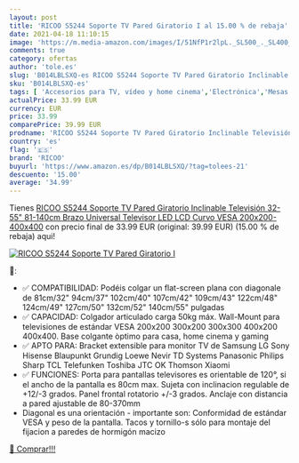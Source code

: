 ```yaml
---
layout: post
title: 'RICOO S5244 Soporte TV Pared Giratorio I al 15.00 % de rebaja'
date: 2021-04-18 11:10:15
image: 'https://m.media-amazon.com/images/I/51NfP1r2lpL._SL500_._SL400_.jpg'
comments: true
category: ofertas
author: 'tole.es'
slug: 'B014LBLSXQ-es RICOO S5244 Soporte TV Pared Giratorio Inclinable...'
sku: 'B014LBLSXQ-es'
tags: [ 'Accesorios para TV, vídeo y home cinema','Electrónica','Mesas y soportes para TV','Soportes de pared y techo para TV','TV, vídeo y home cinema','ricoo','televisor', ]
actualPrice: 33.99 EUR
currency: EUR
price: 33.99
comparePrice: 39.99 EUR
prodname: 'RICOO S5244 Soporte TV Pared Giratorio Inclinable Televisión 32-55"  81-140cm  Brazo Universal Televisor LED LCD Curvo VESA 200x200-400x400'
country: 'es'
flag: '🇪🇸'
brand: 'RICOO'
buyurl: 'https://www.amazon.es/dp/B014LBLSXQ/?tag=tolees-21'
descuento: '15.00'
average: '34.99'
---
```


Tienes [RICOO S5244 Soporte TV Pared Giratorio Inclinable Televisión 32-55"  81-140cm  Brazo Universal Televisor LED LCD Curvo VESA 200x200-400x400](https://www.amazon.es/dp/B014LBLSXQ/?tag=tolees-21) con precio final de  33.99 EUR (original: 39.99 EUR) (15.00 %  de rebaja) aqui!

[![RICOO S5244 Soporte TV Pared Giratorio I](https://m.media-amazon.com/images/I/51NfP1r2lpL._SL500_._SL400_.jpg)](https://www.amazon.es/dp/B014LBLSXQ/?tag=tolees-21)

🔎:

- ✅ COMPATIBILIDAD: Podéis colgar un flat-screen plana con diagonale de 81cm/32" 94cm/37" 102cm/40" 107cm/42" 109cm/43" 122cm/48" 124cm/49" 127cm/50" 132cm/52" 140cm/55" pulgadas
- ✅ CAPACIDAD: Colgador articulado carga 50kg máx. Wall-Mount para televisiones de estándar VESA 200x200 300x200 300x300 400x200 400x400. Base colgante òptimo para casa, home cinema y gaming
- ✅ APTO PARA: Bracket extensible para monitor TV de Samsung LG Sony Hisense Blaupunkt Grundig Loewe Nevir TD Systems Panasonic Philips Sharp TCL Telefunken Toshiba JTC OK Thomson Xiaomi
- ✅ FUNCIONES: Porta para pantallas televisores es orientable de 120°, si el ancho de la pantalla es 80cm max. Sujeta con inclinacion regulable de +12/-3 grados. Panel frontal rotatorio +/-3 grados. Anclaje con distancia a pared ajustable de 80-370mm
- Diagonal es una orientación - importante son: Conformidad de estándar VESA y peso de la pantalla. Tacos y tornillo-s sólo para montaje del fijacion a paredes de hormigón macizo

[🛒 Comprar!!!](https://www.amazon.es/dp/B014LBLSXQ/?tag=tolees-21)
